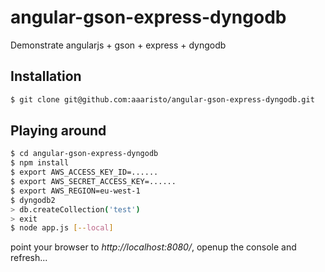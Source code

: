 angular-gson-express-dyngodb
===========================

Demonstrate angularjs + gson + express + dyngodb

## Installation

```sh
$ git clone git@github.com:aaaristo/angular-gson-express-dyngodb.git
```

## Playing around

```sh
$ cd angular-gson-express-dyngodb
$ npm install
$ export AWS_ACCESS_KEY_ID=......
$ export AWS_SECRET_ACCESS_KEY=......
$ export AWS_REGION=eu-west-1
$ dyngodb2
> db.createCollection('test')
> exit
$ node app.js [--local]
```

point your browser to *http://localhost:8080/*, openup the console and refresh...

